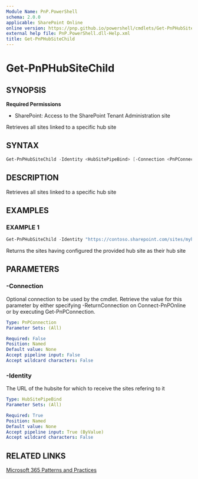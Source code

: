 ```yaml
---
Module Name: PnP.PowerShell
schema: 2.0.0
applicable: SharePoint Online
online version: https://pnp.github.io/powershell/cmdlets/Get-PnPHubSiteChild.html
external help file: PnP.PowerShell.dll-Help.xml
title: Get-PnPHubSiteChild
---
```

  
# Get-PnPHubSiteChild

## SYNOPSIS

**Required Permissions**

* SharePoint: Access to the SharePoint Tenant Administration site

Retrieves all sites linked to a specific hub site

## SYNTAX

```powershell
Get-PnPHubSiteChild -Identity <HubSitePipeBind> [-Connection <PnPConnection>] [<CommonParameters>]
```

## DESCRIPTION
Retrieves all sites linked to a specific hub site

## EXAMPLES

### EXAMPLE 1
```powershell
Get-PnPHubSiteChild -Identity "https://contoso.sharepoint.com/sites/myhubsite"
```

Returns the sites having configured the provided hub site as their hub site

## PARAMETERS

### -Connection
Optional connection to be used by the cmdlet. Retrieve the value for this parameter by either specifying -ReturnConnection on Connect-PnPOnline or by executing Get-PnPConnection.

```yaml
Type: PnPConnection
Parameter Sets: (All)

Required: False
Position: Named
Default value: None
Accept pipeline input: False
Accept wildcard characters: False
```

### -Identity
The URL of the hubsite for which to receive the sites refering to it

```yaml
Type: HubSitePipeBind
Parameter Sets: (All)

Required: True
Position: Named
Default value: None
Accept pipeline input: True (ByValue)
Accept wildcard characters: False
```

## RELATED LINKS

[Microsoft 365 Patterns and Practices](https://aka.ms/m365pnp)



